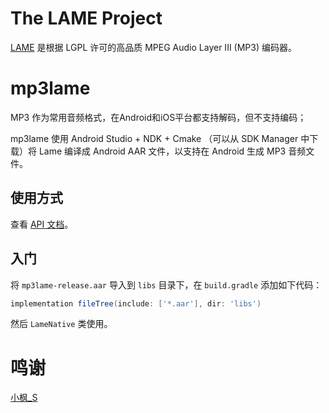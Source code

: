 The LAME Project
================

[LAME](http://lame.sourceforge.net/) 是根据 LGPL 许可的高品质 MPEG Audio Layer III (MP3) 编码器。

mp3lame
=======
MP3 作为常用音频格式，在Android和iOS平台都支持解码，但不支持编码；

mp3lame 使用 Android Studio + NDK + Cmake （可以从 SDK Manager 中下载）将 Lame 编译成 Android AAR 文件，以支持在 Android 生成 MP3 音频文件。

使用方式
-------

查看 [API 文档](API-Lame)。

入门
----

将 `mp3lame-release.aar` 导入到 `libs` 目录下，在 `build.gradle` 添加如下代码：

```groovy
implementation fileTree(include: ['*.aar'], dir: 'libs')
```

然后 `LameNative` 类使用。

鸣谢
====

[小枫_S](https://blog.csdn.net/q919233914)